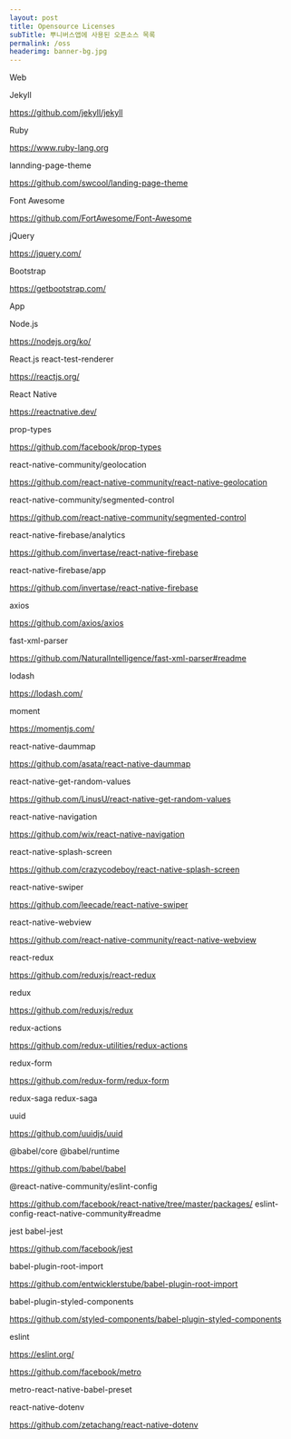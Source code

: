 ```yaml
---
layout: post
title: Opensource Licenses
subTitle: 뿌니버스앱에 사용된 오픈소스 목록
permalink: /oss
headerimg: banner-bg.jpg
---
```


Web


Jekyll

https://github.com/jekyll/jekyll


Ruby

https://www.ruby-lang.org


lannding-page-theme

https://github.com/swcool/landing-page-theme


Font Awesome

https://github.com/FortAwesome/Font-Awesome


jQuery

https://jquery.com/


Bootstrap

https://getbootstrap.com/




App


Node.js 

https://nodejs.org/ko/


React.js
react-test-renderer

https://reactjs.org/


React Native

https://reactnative.dev/


prop-types

https://github.com/facebook/prop-types


react-native-community/geolocation

https://github.com/react-native-community/react-native-geolocation


react-native-community/segmented-control

https://github.com/react-native-community/segmented-control


react-native-firebase/analytics

https://github.com/invertase/react-native-firebase


react-native-firebase/app

https://github.com/invertase/react-native-firebase


axios

https://github.com/axios/axios



fast-xml-parser

https://github.com/NaturalIntelligence/fast-xml-parser#readme


lodash

https://lodash.com/


moment

https://momentjs.com/



react-native-daummap

https://github.com/asata/react-native-daummap


react-native-get-random-values

https://github.com/LinusU/react-native-get-random-values


react-native-navigation

https://github.com/wix/react-native-navigation


react-native-splash-screen

https://github.com/crazycodeboy/react-native-splash-screen


react-native-swiper

https://github.com/leecade/react-native-swiper


react-native-webview

https://github.com/react-native-community/react-native-webview


react-redux

https://github.com/reduxjs/react-redux


redux

https://github.com/reduxjs/redux


redux-actions

https://github.com/redux-utilities/redux-actions


redux-form

https://github.com/redux-form/redux-form


redux-saga
redux-saga

uuid

https://github.com/uuidjs/uuid


@babel/core
@babel/runtime

https://github.com/babel/babel



@react-native-community/eslint-config

https://github.com/facebook/react-native/tree/master/packages/
eslint-config-react-native-community#readme

jest
babel-jest

https://github.com/facebook/jest


babel-plugin-root-import

https://github.com/entwicklerstube/babel-plugin-root-import


babel-plugin-styled-components

https://github.com/styled-components/babel-plugin-styled-components


eslint

https://eslint.org/



https://github.com/facebook/metro

metro-react-native-babel-preset

react-native-dotenv

https://github.com/zetachang/react-native-dotenv


